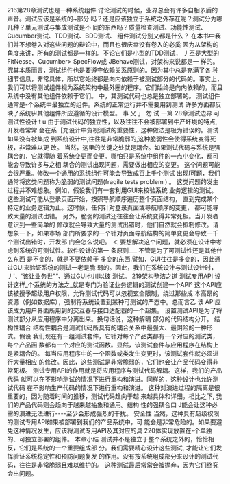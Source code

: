 216第28章测试也是一种系统组件
讨论测试的时候，业界总会有许多自相矛盾的声音。测试应该是系统的~部分 
吗？还是应该独立于系统之外存在呢？测试分为哪几种？单元测试与集成测试是不 
同的东西吗？质量检查测试、功能性测试、Cucumber测试、TDD测试、BDD测试、 
组件测试分别又都是什么？
在本书中我们并不想卷入对这些问题的辩论中，而且也很庆幸没有卷入的必奚 
因为从架构的角度来讲，所有的测试都是一样的。不论它们是小型的TDD测试， 
丿丕是大型的FitNesse、Cucumber> SpecFlow或 JBehave测试，对架构来说都是一 
样的。
究其本质而言，测试组件也是要遵守依赖关系原则的。因为其中总是充满了各 
种细节信息，非常具体，所以它始终都是向内依赖于被测试部分的代码的。事实上， 
我们可以将测试组件视为系统架构中最外圈的程序。它们始终是向内依赖的，而且 
系统中没有其他组件依赖于它们。
中，其测试代码也总是独立部署的。
测试组件通常是-个系统中最独立的组件。系统的正常运行并不需要用到测试 
许多方面都反映了系统屮其他组件所应遵循的设计模型。 事 乂 」 勿 试 一第 28章测试边界
可测试性设计
t u
由于测试代码的独立性，以及往往不会被部署到牛产坏境的特点,
开发者常常 
会在系［充设计中貿视测试的重要性，这种做法是极为错误的。测试如果没有被集成 
到系统设计中,往往是非常脆弱的,这种脆弱性会使得系统变得死板，非常难以更 
改。
当然，这里的关键之处就是耦合。如果测试代码与系统是强耦合的，它就得随 
着系统变更而变更。哪怕只是系统中组件的一点小变化，都可能会导致许多与之相 
耦合的测试出现问题，需要做出相应的变更。
这个问题可能会很严重。修改一个通用的系统组件可能会导致成百上千个测试 
出现I可题，我们通常将这类问题称为脆弱的测试问题(fragile tests problem ) 。 这类问题的发生过程并不难想象。例如，假设我们有一套利用GUI来校验系统 
业务逻辑的测试。这些测试可能从登录页面开始，按照导航顺序遍历整个页面结构， 
直到完成某个特定的业务逻辑为止。这时候，任何针对登录页面或导航顺序的变更， 
都可能导致大量的测试岀错。
另外，脆弱的测试还往往会让系统变得非常死板。当开发者意识到—些简单的 
修改就会导致大量的测试出错时，他们自然就会抵制修改。请想象一下，如果市场 
部门所要求的一个针对页面导航结构的简单变更会导致一千个测试出错时，开发部 
门会怎么说吧。
＜ 要想解决这个问题，就必须在设计中考虑到系统的可测试性。软件设计的第一 
条原则___ 不管是为了可测试性还是其他什么东西 是不变的，就是不要依赖于 
多变的东西.譬如，GUI往往是多变的，因此通过GUI来验证系统的测试一老是脆 
弱的。因此，我们在系统设汁与测试设计时，丿'、'该让业务世"“、通过GUI也川以彼 
测试。
219架构整洁之道
测试专用API
设计这样_个系统的方法之_就是专门为验证业务逻辑的测试创建一个API° 
这个API应该被授予超级用户权限，允许测试代码可以忽视玄全限制，绕过那些成 
本高昂的资源（例如数据库），强制将系统设置到某种可测试的严态中。总而言乙 
该 API应该成为用户界面所用到的交互器与接口适配器的一个超集。
设置测试API是为了将测试部分从应用程序中分离岀来。换句话说，这种解耦
部分的代码结构分开。
结构性耦合
结构性耦合是测试代码所具有的耦合关系中最强大、最阴险的一种形式。假设 
我们现在有一组测试套件，它针对每个产品类都有一个对应的测试类，每个产品函 
数都有一个对应的测试函数。显然，该测试套件与应用程序在结构上是紧耦合的。
每当应用程序中的一个函数或类发生变更时，该测试套件就必须进行大量相应 
的修改。因此，这些测试是非常脆弱的，它们也会让产品代码变得非常死板。
测试专用API的作用就是将应用程序与测试代码解耦。这样，我们的产品代码 
就可以在不影响测试的情况下进行重构和演进。同样的，这种设计也允许测试代码 
在不影响生产代码的情况下进行重构和演进。
这种对演进过程的隔离是很重要的，因为随着时间的推移，测试代码趋向于越
来越具体和详细。相比之下, 我们的产品代码则会趋向于越来越抽象和通用。结构
性的强耦合口 J能会让这种必需的演进无法进行----至少会形成强烈的干扰。
安全性
当然，这种具有超级权限的测试专用API如果被部署到我们的产品系统中，可 
能会是非常危险的。如果要避免这种情况发生，应该将测试专用API及其对应的具
220体实现放置在-个单独的、可独立部署的组件。
本章小结
测试并不是独立于整个系统之外的，恰恰相反，它们是系统的一个重要组成部
分。我们需要精心设计这些测试, 才能让它们发挥验证系统稳定性和预防问题复发
的作用。没有按系统组成部分来设计的测试代码，往往是非常脆弱且难以维护的。
这种测试最后常常会被抛弃，因为它们终究会出问题。
